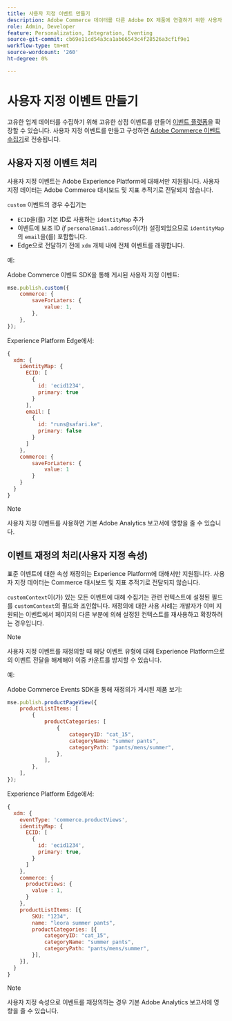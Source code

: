 ```yaml
---
title: 사용자 지정 이벤트 만들기
description: Adobe Commerce 데이터를 다른 Adobe DX 제품에 연결하기 위한 사용자 지정 이벤트를 만드는 방법을 알아봅니다.
role: Admin, Developer
feature: Personalization, Integration, Eventing
source-git-commit: cb69e11cd54a3ca1ab66543c4f28526a3cf1f9e1
workflow-type: tm+mt
source-wordcount: '260'
ht-degree: 0%

---
```


# 사용자 지정 이벤트 만들기

고유한 업계 데이터를 수집하기 위해 고유한 상점 이벤트를 만들어 [이벤트 플랫폼](events.md)을 확장할 수 있습니다. 사용자 지정 이벤트를 만들고 구성하면 [Adobe Commerce 이벤트 수집기](https://github.com/adobe/commerce-events/tree/main/packages/storefront-events-collector)로 전송됩니다.

## 사용자 지정 이벤트 처리

사용자 지정 이벤트는 Adobe Experience Platform에 대해서만 지원됩니다. 사용자 지정 데이터는 Adobe Commerce 대시보드 및 지표 추적기로 전달되지 않습니다.

`custom` 이벤트의 경우 수집기는

- `ECID`을(를) 기본 ID로 사용하는 `identityMap` 추가
- 이벤트에 보조 ID _if_ `personalEmail.address`이(가) 설정되었으므로 `identityMap`의 `email`을(를) 포함합니다.
- Edge으로 전달하기 전에 `xdm` 개체 내에 전체 이벤트를 래핑합니다.

예:

Adobe Commerce 이벤트 SDK을 통해 게시된 사용자 지정 이벤트:

```javascript
mse.publish.custom({
    commerce: {
        saveForLaters: {
            value: 1,
        },
    },
});
```

Experience Platform Edge에서:

```javascript
{
  xdm: {
    identityMap: {
      ECID: [
        {
          id: 'ecid1234',
          primary: true
        }
      ],
      email: [
        {
          id: "runs@safari.ke",
          primary: false
        }
      ]
    },
    commerce: {
        saveForLaters: {
            value: 1
        }
    }
  }
}
```

>[!NOTE]
>
> 사용자 지정 이벤트를 사용하면 기본 Adobe Analytics 보고서에 영향을 줄 수 있습니다.

## 이벤트 재정의 처리(사용자 지정 속성)

표준 이벤트에 대한 속성 재정의는 Experience Platform에 대해서만 지원됩니다. 사용자 지정 데이터는 Commerce 대시보드 및 지표 추적기로 전달되지 않습니다.

`customContext`이(가) 있는 모든 이벤트에 대해 수집기는 관련 컨텍스트에 설정된 필드를 `customContext`의 필드와 조인합니다. 재정의에 대한 사용 사례는 개발자가 이미 지원되는 이벤트에서 페이지의 다른 부분에 의해 설정된 컨텍스트를 재사용하고 확장하려는 경우입니다.

>[!NOTE]
>
>사용자 지정 이벤트를 재정의할 때 해당 이벤트 유형에 대해 Experience Platform으로의 이벤트 전달을 해제해야 이중 카운트를 방지할 수 있습니다.

예:

Adobe Commerce Events SDK을 통해 재정의가 게시된 제품 보기:

```javascript
mse.publish.productPageView({
    productListItems: [
        {
            productCategories: [
                {
                    categoryID: "cat_15",
                    categoryName: "summer pants",
                    categoryPath: "pants/mens/summer",
                },
            ],
        },
    ],
});
```

Experience Platform Edge에서:

```javascript
{
  xdm: {
    eventType: 'commerce.productViews',
    identityMap: {
      ECID: [
        {
          id: 'ecid1234',
          primary: true,
        }
      ]
    },
    commerce: {
      productViews: {
        value : 1,
      }
    },
    productListItems: [{
        SKU: "1234",
        name: "leora summer pants",
        productCategories: [{
            categoryID: "cat_15",
            categoryName: "summer pants",
            categoryPath: "pants/mens/summer",
        }],
    }],
  }
}
```

>[!NOTE]
>
> 사용자 지정 속성으로 이벤트를 재정의하는 경우 기본 Adobe Analytics 보고서에 영향을 줄 수 있습니다.

